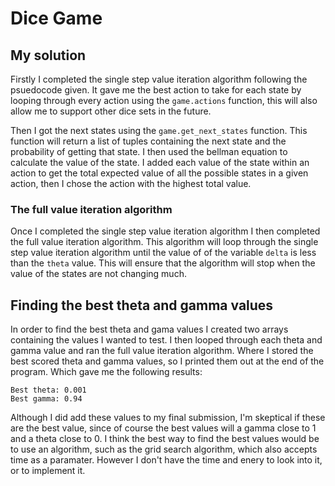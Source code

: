 # Dice Game


## My solution

Firstly I completed the single step value iteration algorithm following the psuedocode given. It gave me the best action to take for each state by looping through every action using the `game.actions` function, this will also allow me to support other dice sets in the future.

Then I got the next states using the `game.get_next_states` function. This function will return a list of tuples containing the next state and the probability of getting that state. I then used the bellman equation to calculate the value of the state. I added each value of the state within an action to get the total expected value of all the possible states in a given action, then I chose the action with the highest total value.

### The full value iteration algorithm

Once I completed the single step value iteration algorithm I then completed the full value iteration algorithm. This algorithm will loop through the single step value iteration algorithm until the value of of the variable `delta` is less than the `theta` value. This will ensure that the algorithm will stop when the value of the states are not changing much.

## Finding the best theta and gamma values

In order to find the best theta and gama values I created two arrays containing the values I wanted to test. I then looped through each theta and gamma value and ran the full value iteration algorithm. Where I stored the best scored theta and gamma values, so I printed them out at the end of the program. Which gave me the following results:

```
Best theta: 0.001
Best gamma: 0.94
```

Although I did add these values to my final submission, I'm skeptical if these are the best value, since of course the best values will a gamma close to 1 and a theta close to 0. I think the best way to find the best values would be to use an algorithm, such as the grid search algorithm, which also accepts time as a paramater. However I don't have the time and enery to look into it, or to implement it.